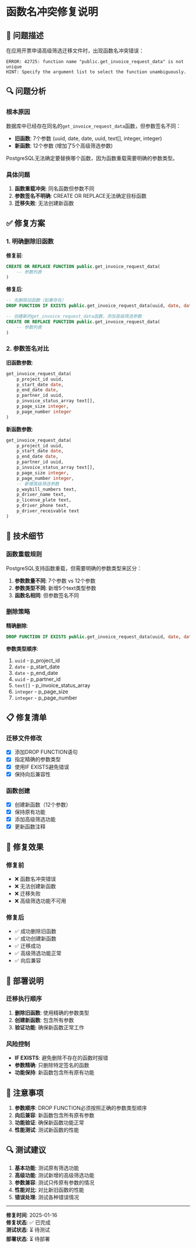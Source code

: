 # 函数名冲突修复说明

## 🐛 问题描述

在应用开票申请高级筛选迁移文件时，出现函数名冲突错误：

```
ERROR: 42725: function name "public.get_invoice_request_data" is not unique
HINT: Specify the argument list to select the function unambiguously.
```

## 🔍 问题分析

### 根本原因
数据库中已经存在同名的`get_invoice_request_data`函数，但参数签名不同：
- **旧函数**: 7个参数 (uuid, date, date, uuid, text[], integer, integer)
- **新函数**: 12个参数 (增加了5个高级筛选参数)

PostgreSQL无法确定要替换哪个函数，因为函数重载需要明确的参数类型。

### 具体问题
1. **函数重载冲突**: 同名函数但参数不同
2. **参数签名不明确**: CREATE OR REPLACE无法确定目标函数
3. **迁移失败**: 无法创建新函数

## ✅ 修复方案

### 1. 明确删除旧函数

**修复前**:
```sql
CREATE OR REPLACE FUNCTION public.get_invoice_request_data(
    -- 参数列表
)
```

**修复后**:
```sql
-- 先删除旧函数（如果存在）
DROP FUNCTION IF EXISTS public.get_invoice_request_data(uuid, date, date, uuid, text[], integer, integer);

-- 创建新的get_invoice_request_data函数，添加高级筛选参数
CREATE OR REPLACE FUNCTION public.get_invoice_request_data(
    -- 参数列表
)
```

### 2. 参数签名对比

**旧函数参数**:
```sql
get_invoice_request_data(
    p_project_id uuid,
    p_start_date date,
    p_end_date date,
    p_partner_id uuid,
    p_invoice_status_array text[],
    p_page_size integer,
    p_page_number integer
)
```

**新函数参数**:
```sql
get_invoice_request_data(
    p_project_id uuid,
    p_start_date date,
    p_end_date date,
    p_partner_id uuid,
    p_invoice_status_array text[],
    p_page_size integer,
    p_page_number integer,
    -- 新增高级筛选参数
    p_waybill_numbers text,
    p_driver_name text,
    p_license_plate text,
    p_driver_phone text,
    p_driver_receivable text
)
```

## 🔧 技术细节

### 函数重载规则

PostgreSQL支持函数重载，但需要明确的参数类型来区分：

1. **参数数量不同**: 7个参数 vs 12个参数
2. **参数类型不同**: 新增5个text类型参数
3. **函数名相同**: 但参数签名不同

### 删除策略

**精确删除**:
```sql
DROP FUNCTION IF EXISTS public.get_invoice_request_data(uuid, date, date, uuid, text[], integer, integer);
```

**参数类型顺序**:
1. `uuid` - p_project_id
2. `date` - p_start_date  
3. `date` - p_end_date
4. `uuid` - p_partner_id
5. `text[]` - p_invoice_status_array
6. `integer` - p_page_size
7. `integer` - p_page_number

## 📋 修复清单

### 迁移文件修改
- [x] 添加DROP FUNCTION语句
- [x] 指定精确的参数类型
- [x] 使用IF EXISTS避免错误
- [x] 保持向后兼容性

### 函数创建
- [x] 创建新函数（12个参数）
- [x] 保持原有功能
- [x] 添加高级筛选功能
- [x] 更新函数注释

## 🎯 修复效果

### 修复前
- ❌ 函数名冲突错误
- ❌ 无法创建新函数
- ❌ 迁移失败
- ❌ 高级筛选功能不可用

### 修复后
- ✅ 成功删除旧函数
- ✅ 成功创建新函数
- ✅ 迁移成功
- ✅ 高级筛选功能正常
- ✅ 向后兼容

## 🚀 部署说明

### 迁移执行顺序
1. **删除旧函数**: 使用精确的参数类型
2. **创建新函数**: 包含所有参数
3. **验证功能**: 确保新函数正常工作

### 风险控制
- **IF EXISTS**: 避免删除不存在的函数时报错
- **参数精确**: 只删除特定签名的函数
- **功能保持**: 新函数包含所有原有功能

## 📝 注意事项

1. **参数顺序**: DROP FUNCTION必须按照正确的参数类型顺序
2. **向后兼容**: 新函数包含所有原有参数
3. **功能验证**: 确保新函数功能正常
4. **性能测试**: 测试新函数的性能

## 🔍 测试建议

1. **基本功能**: 测试原有筛选功能
2. **高级功能**: 测试新增的高级筛选功能
3. **参数兼容**: 测试只传原有参数的情况
4. **性能对比**: 对比新旧函数的性能
5. **错误处理**: 测试各种错误情况

---

**修复时间**: 2025-01-16  
**修复状态**: ✅ 已完成  
**测试状态**: ⏳ 待测试  
**部署状态**: ⏳ 待部署
